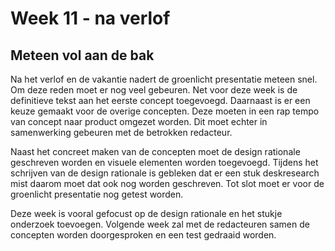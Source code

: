 # Week 11 - na verlof

## Meteen vol aan de bak

Na het verlof en de vakantie nadert de groenlicht presentatie meteen snel. Om deze reden moet er nog veel gebeuren. Net voor deze week is de definitieve tekst aan het eerste concept toegevoegd. Daarnaast is er een keuze gemaakt voor de overige concepten. Deze moeten in een rap tempo van concept naar product omgezet worden. Dit moet echter in samenwerking gebeuren met de betrokken redacteur.&#x20;

Naast het concreet maken van de concepten moet de design rationale geschreven worden en visuele elementen worden toegevoegd. Tijdens het schrijven van de design rationale is gebleken dat er een stuk deskresearch mist daarom moet dat ook nog worden geschreven. Tot slot moet er voor de groenlicht presentatie nog getest worden.&#x20;

Deze week is vooral gefocust op de design rationale en het stukje onderzoek toevoegen. Volgende week zal met de redacteuren samen de concepten worden doorgesproken en een test gedraaid worden.&#x20;
